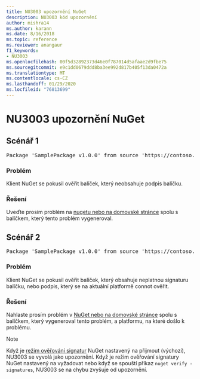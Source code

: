 ```yaml
---
title: NU3003 upozornění NuGet
description: NU3003 kód upozornění
author: mishra14
ms.author: karann
ms.date: 8/16/2018
ms.topic: reference
ms.reviewer: anangaur
f1_keywords:
- NU3003
ms.openlocfilehash: 00f5d32892373d46e0f787014d5afaae2d9fbe75
ms.sourcegitcommit: e9c1dd0679ddd8ba3ee992d817b405f13da0472a
ms.translationtype: MT
ms.contentlocale: cs-CZ
ms.lasthandoff: 01/29/2020
ms.locfileid: "76813699"
---
```

# <a name="nuget-warning-nu3003"></a>NU3003 upozornění NuGet

## <a name="scenario-1"></a>Scénář 1

<pre>Package 'SamplePackage v1.0.0' from source 'https://contoso.com/index.json': The package is not signed. Unable to verify signature from an unsigned package.</pre>

### <a name="issue"></a>Problém

Klient NuGet se pokusil ověřit balíček, který neobsahuje podpis balíčku.


### <a name="solution"></a>Řešení

Uveďte prosím problém na [nugetu nebo na domovské stránce](https://github.com/NuGet/Home/issues) spolu s balíčkem, který tento problém vygeneroval.



## <a name="scenario-2"></a>Scénář 2

<pre>Package 'SamplePackage v1.0.0' from source 'https://contoso.com/index.json': The package signature is invalid or cannot be verified on this platform.</pre>

### <a name="issue"></a>Problém

Klient NuGet se pokusil ověřit balíček, který obsahuje neplatnou signaturu balíčku, nebo podpis, který se na aktuální platformě connot ověřit.


### <a name="solution"></a>Řešení

Nahlaste prosím problém v [NuGet nebo na domovské stránce](https://github.com/NuGet/Home/issues) spolu s balíčkem, který vygeneroval tento problém, a platformu, na které došlo k problému.

> [!Note]
> Když je [režim ověřování signatur](../../consume-packages/installing-signed-packages.md#configure-package-signature-requirements) NuGet nastavený na přijmout (výchozí), NU3003 se vyvolá jako upozornění. Když je režim ověřování signatury NuGet nastavený na vyžadovat nebo když se spouští příkaz `nuget verify -signatures`, NU3003 se na chybu zvyšuje od upozornění. 

